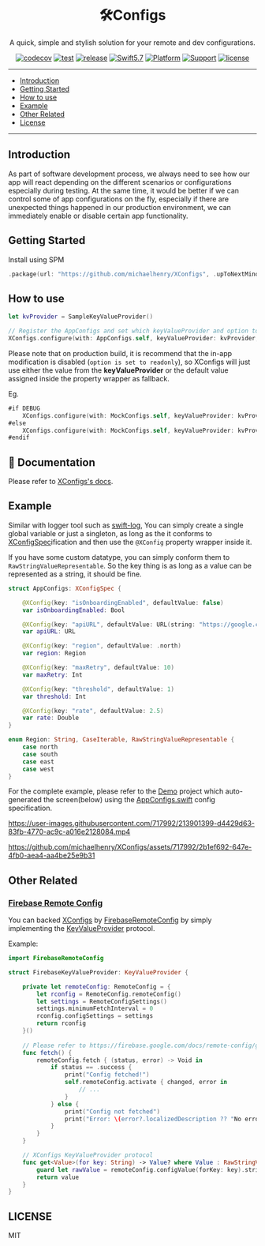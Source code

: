 <h1 align="center">🛠Configs</h1>
<p align="center">A quick, simple and stylish solution for your remote and dev configurations.</p>
<p align="center">
  <a href="https://codecov.io/gh/michaelhenry/XConfigs"><img alt="codecov" src="https://codecov.io/gh/michaelhenry/XConfigs/branch/main/graph/badge.svg?token=WLH8VVA19I"/></a>
  <a href="https://github.com/michaelhenry/XConfigs/actions"><img alt="test" src="https://github.com/michaelhenry/XConfigs/actions/workflows/test.yml/badge.svg"></a>
  <a href="https://github.com/michaelhenry/XConfigs/releases/latest"><img alt="release" src="https://img.shields.io/github/v/release/michaelhenry/XConfigs.svg"/></a>
  <a href="https://developer.apple.com/swift"><img alt="Swift5.7" src="https://img.shields.io/badge/language-Swift5.7-orange.svg"></a>
  <a href="https://developer.apple.com"><img alt="Platform" src="https://img.shields.io/badge/platform-iOS-green.svg"></a>
  <a href="https://developer.apple.com"><img alt="Support" src="https://img.shields.io/badge/support-iOS%2011+-red.svg"></a>
  <a href="LICENSE"><img alt="license" src="https://img.shields.io/badge/license-MIT-black.svg"></a>
</p>

---

- [Introduction](#introduction)
- [Getting Started](#getting-started)
- [How to use](#how-to-use)
- [Example](#example)
- [Other Related](#other-related)
- [License](#license)

---

## Introduction

As part of software development process, we always need to see how our app will react depending on the different scenarios or configurations especially during testing. At the same time, it would be better if we can control some of app configurations on the fly, especially if there are unexpected things happened in our production environment, we can immediately enable or disable certain app functionality.

## Getting Started

Install using SPM

```swift
.package(url: "https://github.com/michaelhenry/XConfigs", .upToNextMinor(from: "1.0.0")),
```

## How to use

```swift
let kvProvider = SampleKeyValueProvider()

// Register the AppConfigs and set which keyValueProvider and option to use. Note that `.allowInAppModification(InAppModificationOption)` option accepts a `KeyValueStore`.
XConfigs.configure(with: AppConfigs.self, keyValueProvider: kvProvider, option: .allowInAppModification(.init(store: UserDefaults.standard)))
```

Please note that on production build, it is recommend that the in-app modification is disabled (`option is set to readonly`), so XConfigs will just use either the value from the **keyValueProvider** or the default value assigned inside the property wrapper as fallback.

Eg.

```swift
#if DEBUG
    XConfigs.configure(with: MockConfigs.self, keyValueProvider: kvProvider, option: .allowInAppModification(.init(store: UserDefaults.standard)))
#else
    XConfigs.configure(with: MockConfigs.self, keyValueProvider: kvProvider, option: .readonly)
#endif
```

## 📄 Documentation

Please refer to [XConfigs's docs](https://michaelhenry.github.io/XConfigs/documentation/xconfigs/).

## Example

Similar with logger tool such as [swift-log](https://github.com/apple/swift-log), You can simply create a single global variable or just a singleton, as long as the it conforms to [XConfigSpec](Sources/XConfigs/Protocols/XConfigsSpec.swift)ification and then use the `@XConfig` property wrapper inside it.

If you have some custom datatype, you can simply conform them to `RawStringValueRepresentable`. So the key thing is as long as a value can be represented as a string, it should be fine.

```swift
struct AppConfigs: XConfigSpec {

    @XConfig(key: "isOnboardingEnabled", defaultValue: false)
    var isOnboardingEnabled: Bool

    @XConfig(key: "apiURL", defaultValue: URL(string: "https://google.com")!)
    var apiURL: URL

    @XConfig(key: "region", defaultValue: .north)
    var region: Region

    @XConfig(key: "maxRetry", defaultValue: 10)
    var maxRetry: Int

    @XConfig(key: "threshold", defaultValue: 1)
    var threshold: Int

    @XConfig(key: "rate", defaultValue: 2.5)
    var rate: Double
}

enum Region: String, CaseIterable, RawStringValueRepresentable {
    case north
    case south
    case east
    case west
}
```

For the complete example, please refer to the [Demo](Demo) project which auto-generated the screen(below) using the [AppConfigs.swift](https://github.com/michaelhenry/XConfigs/blob/main/Demo/Demo/AppConfigs.swift) config specification.

https://user-images.githubusercontent.com/717992/213901399-d4429d63-83fb-4770-ac9c-a016e2128084.mp4

https://github.com/michaelhenry/XConfigs/assets/717992/2b1ef692-647e-4fb0-aea4-aa4be25e9b31

## Other Related

### [Firebase Remote Config](https://firebase.google.com/docs/remote-config)

You can backed [XConfigs](https://github.com/michaelhenry/XConfigs) by [FirebaseRemoteConfig](https://firebase.google.com/docs/remote-config) by simply implementing the [KeyValueProvider](Sources/XConfigs/Protocols/KeyValueProvider.swift) protocol.


Example:

```swift
import FirebaseRemoteConfig

struct FirebaseKeyValueProvider: KeyValueProvider {

    private let remoteConfig: RemoteConfig = {
        let rconfig = RemoteConfig.remoteConfig()
        let settings = RemoteConfigSettings()
        settings.minimumFetchInterval = 0
        rconfig.configSettings = settings
        return rconfig
    }()
    
    // Please refer to https://firebase.google.com/docs/remote-config/get-started?platform=ios
    func fetch() {
        remoteConfig.fetch { (status, error) -> Void in
            if status == .success {
                print("Config fetched!")
                self.remoteConfig.activate { changed, error in
                    // ...
                }
            } else {
                print("Config not fetched")
                print("Error: \(error?.localizedDescription ?? "No error available.")")
            }
        }
    }

    // XConfigs KeyValueProvider protocol
    func get<Value>(for key: String) -> Value? where Value : RawStringValueRepresentable {
        guard let rawValue = remoteConfig.configValue(forKey: key).stringValue, let value = Value(rawString: rawValue) else { return nil }
        return value
    }
}

```

## LICENSE

MIT
